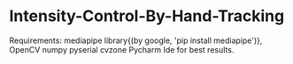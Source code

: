 # Intensity-Control-By-Hand-Tracking

Requirements: mediapipe library{(by google,
'pip install mediapipe')}, 
OpenCV 
numpy 
pyserial 
cvzone 
Pycharm Ide for best results.


